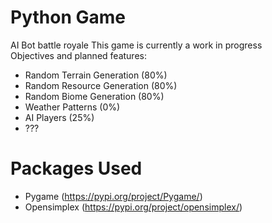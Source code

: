 # Python Game
AI Bot battle royale
This game is currently a work in progress <br />
Objectives and planned features: <br />
- Random Terrain Generation (80%)<br />
- Random Resource Generation (80%) <br />
- Random Biome Generation (80%)<br />
- Weather Patterns (0%)<br />
- AI Players (25%)<br />
- ???

# Packages Used <br />
- Pygame (https://pypi.org/project/Pygame/) <br />
- Opensimplex (https://pypi.org/project/opensimplex/) <br />

